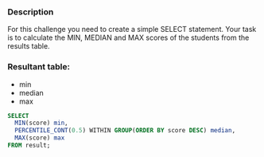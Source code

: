 ### Description

For this challenge you need to create a simple SELECT statement. Your task is to calculate the MIN, MEDIAN and MAX scores of the students from the results table.

### Resultant table:
- min
- median
- max

```sql
SELECT
  MIN(score) min,
  PERCENTILE_CONT(0.5) WITHIN GROUP(ORDER BY score DESC) median,
  MAX(score) max
FROM result;
```